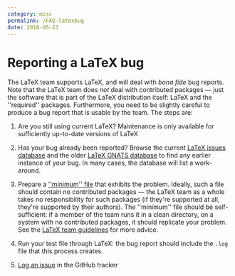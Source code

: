 ```yaml
---
category: misc
permalink: /FAQ-latexbug
date: 2018-05-23
---
```


# Reporting a LaTeX bug

The LaTeX team supports LaTeX, and will deal with
_bona fide_ bug reports.  Note that the LaTeX team does
_not_ deal with contributed packages&nbsp;&mdash; just the software that
is part of the LaTeX distribution itself: LaTeX and the
''required'' packages.
Furthermore, you need to be slightly
careful to produce a bug report that is usable by the team.  The steps
are:

1. Are you still using current LaTeX?  Maintenance is only
   available for sufficiently up-to-date versions of LaTeX

2. Has your bug already been reported?  Browse the current [LaTeX issues
   database](https://github.com/latex3/latex2e/issues) and the older
   [LaTeX GNATS
   database](https://www.latex-project.org/cgi-bin/ltxbugs2html?introduction=yes&state=open)
   to find any earlier instance of your bug.  In many cases, the database
   will list a work-around.

3. Prepare a [''minimum'' file](/FAQ-minxampl) that exhibits the problem.
   Ideally, such a file should contain no contributed packages&nbsp;&mdash; the
   LaTeX team as a whole takes no responsibility for such packages (if
   they're supported at all, they're supported by their authors).  The
   ''minimum'' file should be self-sufficient: if a member of the team
   runs it in a clean directory, on a system with no contributed
   packages, it should replicate your problem. See the [LaTeX team
   guidelines](https://www.latex-project.org/bugs/#how-do-i-report-a-bug)
   for more advice.

4. Run your test file through LaTeX: the bug report should include the `.log`
   file that this process creates.

5. [Log an issue](https://github.com/latex3/latex2e/issues/new) in the GitHub
   tracker
